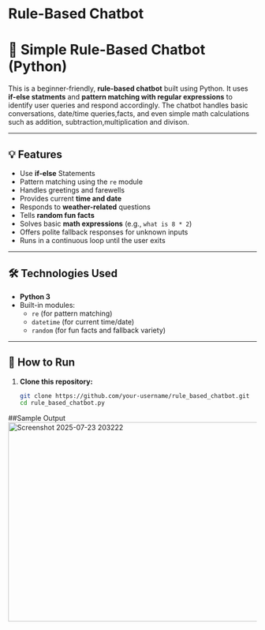 # Rule-Based Chatbot
# 🤖 Simple Rule-Based Chatbot (Python)

This is a beginner-friendly, **rule-based chatbot** built using Python. It uses **if-else statments** and **pattern matching with regular expressions** to identify user queries and respond accordingly. The chatbot handles basic conversations, date/time queries,facts, and even simple math calculations such as addition, subtraction,multiplication and divison.

---

## 💡 Features
- Use **if-else** Statements  
- Pattern matching using the `re` module
- Handles greetings and farewells
- Provides current **time and date**
- Responds to **weather-related** questions
- Tells **random fun facts**
- Solves basic **math expressions** (e.g., `what is 8 * 2`)
- Offers polite fallback responses for unknown inputs
- Runs in a continuous loop until the user exits

---

## 🛠️ Technologies Used

- **Python 3**
- Built-in modules:
  - `re` (for pattern matching)
  - `datetime` (for current time/date)
  - `random` (for fun facts and fallback variety)

---

## 🚀 How to Run

1. **Clone this repository:**
   ```bash
   git clone https://github.com/your-username/rule_based_chatbot.git
   cd rule_based_chatbot.py


##Sample Output
<img width="1583" height="404" alt="Screenshot 2025-07-23 203222" src="https://github.com/user-attachments/assets/7bd45612-b82c-4f57-b71c-8b327d87526e" />





